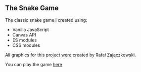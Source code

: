 ## The Snake Game

The classic snake game I created using:
- Vanilla JavaScript
- Canvas API
- ES modules
- CSS modules

All graphics for this project were created by Rafał Zajączkowski.

You can play the game [here](https://sandra-michalska.github.io/snake/)
